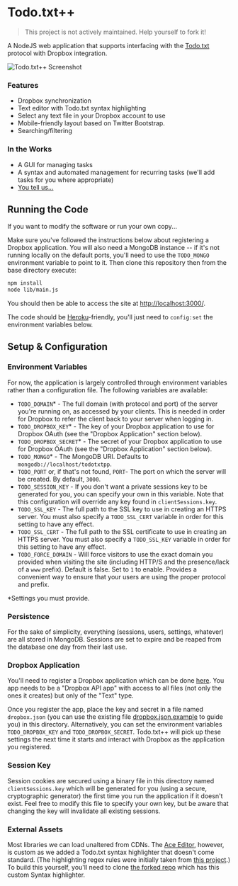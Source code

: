 
Todo.txt++
==========

> This project is not actively maintained. Help yourself to fork it!

A NodeJS web application that supports interfacing with the [Todo.txt](http://todotxt.com/) protocol with Dropbox integration.

![Todo.txt++ Screenshot](http://trestletech.github.io/todotxtpp/images/todo-screenshot.png)

### Features
 - Dropbox synchronization
 - Text editor with Todo.txt syntax highlighting
 - Select any text file in your Dropbox account to use
 - Mobile-friendly layout based on Twitter Bootstrap.
 - Searching/filtering

### In the Works

 - A GUI for managing tasks
 - A syntax and automated management for recurring tasks (we'll add tasks for you where appropriate)
  - [You tell us...](https://github.com/trestletech/todotxtpp/issues)

## Running the Code

If you want to modify the software or run your own copy...

Make sure you've followed the instructions below about registering a Dropbox application. You will also need a MongoDB instance -- if it's not running locally on the default ports, you'll need to use the `TODO_MONGO` environment variable to point to it. Then clone this repository then from the base directory execute:

```bash
npm install
node lib/main.js
```

You should then be able to access the site at [http://localhost:3000/](http://localhost:3000).

The code should be [Heroku](http://heroku.com)-friendly, you'll just need to `config:set` the environment variables below.

## Setup & Configuration

### Environment Variables

For now, the application is largely controlled through environment variables rather than a configuration file. The following variables are available:

 - `TODO_DOMAIN`* - The full domain (with protocol and port) of the server you're running on, as accessed by your clients. This is needed in order for Dropbox to refer the client back to your server when logging in.
 - `TODO_DROPBOX_KEY`* - The key of your Dropbox application to use for Dropbox OAuth (see the "Dropbox Application" section below).
 - `TODO_DROPBOX_SECRET`* - The secret of your Dropbox application to use for Dropbox OAuth (see the "Dropbox Application" section below).
 - `TODO_MONGO`* - The MongoDB URI. Defaults to `mongodb://localhost/todotxtpp`.
 - `TODO_PORT` or, if that's not found, `PORT`- The port on which the server will be created. By default, `3000`.
 - `TODO_SESSION_KEY` - If you don't want a private sessions key to be generated for you, you can specify your own in this variable. Note that this configuration will override any key found in `clientSessions.key`.
 - `TODO_SSL_KEY` - The full path to the SSL key to use in creating an HTTPS server. You must also specify a `TODO_SSL_CERT` variable in order for this setting to have any effect.
 - `TODO_SSL_CERT` - The full path to the SSL certificate to use in creating an HTTPS server. You must also specify a `TODO_SSL_KEY` variable in order for this setting to have any effect.
 - `TODO_FORCE_DOMAIN` - Will force visitors to use the exact domain you provided when visiting the site (including HTTP/S and the presence/lack of a `www` prefix). Default is false. Set to `1` to enable. Provides a convenient way to ensure that your users are using the proper protocol and prefix.

*Settings you must provide.

### Persistence

For the sake of simplicity, everything (sessions, users, settings, whatever) are all stored in MongoDB. Sessions are set to expire and be reaped from the database one day from their last use.

### Dropbox Application

You'll need to register a Dropbox application which can be done [here](https://www.dropbox.com/developers/apps). You app needs to be a "Dropbox API app" with access to all files (not only the ones it creates) but only of the "Text" type.

Once you register the app, place the key and secret in a file named `dropbox.json` (you can use the existing file [dropbox.json.example](/dropbox.json.example) to guide you) in this directory. Alternatively, you can set the environment variables `TODO_DROPBOX_KEY` and `TODO_DROPBOX_SECRET`. Todo.txt++ will pick up these settings the next time it starts and interact with Dropbox as the application you registered.

### Session Key

Session cookies are secured using a binary file in this directory named `clientSessions.key` which will be generated for you (using a secure, cryptographic generator) the first time you run the application if it doesn't exist. Feel free to modify this file to specify your own key, but be aware that changing the key will invalidate all existing sessions.

### External Assets

Most libraries we can load unaltered from CDNs. The [Ace Editor](http://ace.c9.io), however, is custom as we added a Todo.txt syntax highlighter that doesn't come standard. (The highlighting regex rules were initially taken from [this project](https://github.com/dertuxmalwieder/SublimeTodoTxt).) To build this yourself, you'll need to clone [the forked repo](https://github.com/trestletech/ace) which has this custom Syntax highlighter.
